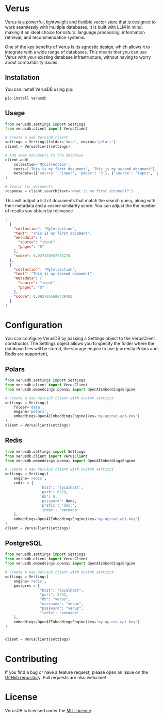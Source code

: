# Verus

Verus is a powerful, lightweight and flexible vector store that is designed to work seamlessly with multiple databases. It is built with LLM in mind, making it an ideal choice for natural language processing, information retrieval, and recommendation systems.

One of the key benefits of Verus is its agnostic design, which allows it to integrate with a wide range of databases. This means that you can use Verus with your existing database infrastructure, without having to worry about compatibility issues.

## Installation

You can install VerusDB using pip:

`pip install verusdb`

## Usage

```python
from verusdb.settings import Settings
from verusdb.client import VerusClient

# Create a new VerusDB client
settings = Settings(folder='data', engine='polars')
client = VerusClient(settings)

# Add some documents to the database
client.add(
    collection='MyCollection',
    texts=['This is my first document', 'This is my second document'],
    metadata=[{'source': 'input', 'pages': '3'}, {'source': 'input', 'pages': '5'}]
)

# Search for documents
response = client.search(text='what is my first document?')
```

This will output a list of documents that match the search query, along with their metadata and a cosine similarity score. You can adjust the the number of results you obtain by relevance

```json
[
  {
    "collection": "MyCollection",
    "text": "This is my first document",
    "metadata": {
      "source": "input",
      "pages": "5"
    },
    "score": 0.937450967393278
  },
  {
    "collection": "MyCollection",
    "text": "This is my second document",
    "metadata": {
      "source": "input",
      "pages": "5"
    },
    "score": 0.8927016698439493
  }
]
```

# Configuration

You can configure VerusDB by passing a Settings object to the VerusClient constructor. The Settings object allows you to specify the folder where the database files will be stored, the storage engine to use (currently Polars and Redis are supported),

## Polars

```python
from verusdb.settings import Settings
from verusdb.client import VerusClient
from verusdb.embeddings.openai import OpenAIEmbeddingsEngine

# Create a new VerusDB client with custom settings
settings = Settings(
    folder='data',
    engine='polars',
    embeddings=OpenAIEmbeddingsEngine(key='my-openai-api-key')
)
client = VerusClient(settings)
```

## Redis

```python
from verusdb.settings import Settings
from verusdb.client import VerusClient
from verusdb.embeddings.openai import OpenAIEmbeddingsEngine

# Create a new VerusDB client with custom settings
settings = Settings(
    engine='redis',
    redis = {
                'host': 'localhost',
                'port': 6379,
                'db': 0,
                'password': None,
                'prefix': 'doc:',
                'index': 'verusdb'
    },
    embeddings=OpenAIEmbeddingsEngine(key='my-openai-api-key')
)
client = VerusClient(settings)
```

## PostgreSQL

```python
from verusdb.settings import Settings
from verusdb.client import VerusClient
from verusdb.embeddings.openai import OpenAIEmbeddingsEngine

# Create a new VerusDB client with custom settings
settings = Settings(
    engine='redis',
    postgres = {
                "host": "localhost",
                "port": 5432,
                "db": "verus",
                "username": "verus",
                "password": "verus",
                "table": "verusdb"
    },
    embeddings=OpenAIEmbeddingsEngine(key='my-openai-api-key')
)


client = VerusClient(settings)


```

# Contributing

If you find a bug or have a feature request, please open an issue on the [GitHub repository](https://github.com/verusdb/verusdb). Pull requests are also welcome!

# License

VerusDB is licensed under the [MIT License](https://opensource.org/licenses/MIT).
